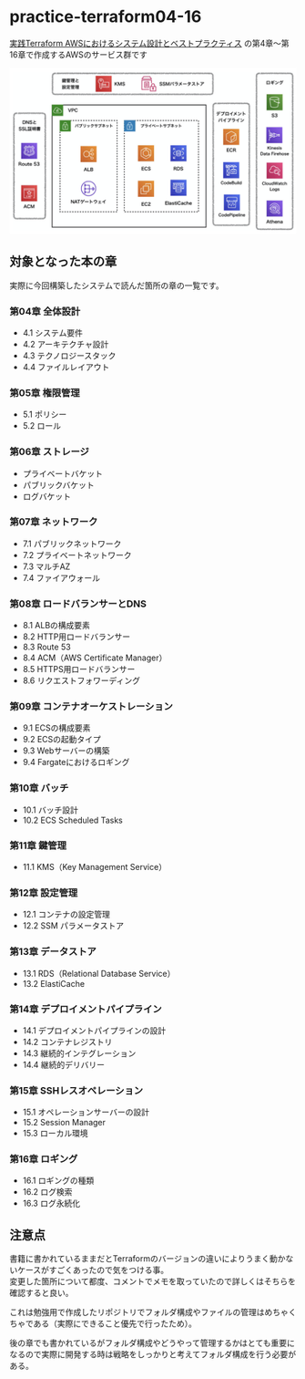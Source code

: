 # practice-terraform04-16

[実践Terraform AWSにおけるシステム設計とベストプラクティス](https://www.amazon.co.jp/%E5%AE%9F%E8%B7%B5Terraform-AWS%E3%81%AB%E3%81%8A%E3%81%91%E3%82%8B%E3%82%B7%E3%82%B9%E3%83%86%E3%83%A0%E8%A8%AD%E8%A8%88%E3%81%A8%E3%83%99%E3%82%B9%E3%83%88%E3%83%97%E3%83%A9%E3%82%AF%E3%83%86%E3%82%A3%E3%82%B9-%E6%8A%80%E8%A1%93%E3%81%AE%E6%B3%89%E3%82%B7%E3%83%AA%E3%83%BC%E3%82%BA%EF%BC%88NextPublishing%EF%BC%89-%E9%87%8E%E6%9D%91-%E5%8F%8B%E8%A6%8F-ebook/dp/B07XT7LJLC) の第4章〜第16章で作成するAWSのサービス群です

![00](https://raw.githubusercontent.com/dodonki1223/image_garage/master/practice-terraform04-16/00.png)

## 対象となった本の章

実際に今回構築したシステムで読んだ箇所の章の一覧です。

### 第04章 全体設計

- 4.1 システム要件
- 4.2 アーキテクチャ設計
- 4.3 テクノロジースタック
- 4.4 ファイルレイアウト

### 第05章 権限管理

- 5.1 ポリシー
- 5.2 ロール

### 第06章 ストレージ

- プライベートバケット
- パブリックバケット
- ログバケット

### 第07章 ネットワーク

- 7.1 パブリックネットワーク
- 7.2 プライベートネットワーク
- 7.3 マルチAZ
- 7.4 ファイアウォール

### 第08章 ロードバランサーとDNS

- 8.1 ALBの構成要素
- 8.2 HTTP用ロードバランサー
- 8.3 Route 53
- 8.4 ACM（AWS Certificate Manager）
- 8.5 HTTPS用ロードバランサー
- 8.6 リクエストフォワーディング

### 第09章 コンテナオーケストレーション

- 9.1 ECSの構成要素
- 9.2 ECSの起動タイプ
- 9.3 Webサーバーの構築
- 9.4 Fargateにおけるロギング


### 第10章 バッチ

- 10.1 バッチ設計
- 10.2 ECS Scheduled Tasks

### 第11章 鍵管理

- 11.1 KMS（Key Management Service）

### 第12章 設定管理

- 12.1 コンテナの設定管理
- 12.2 SSM パラメータストア

### 第13章 データストア

- 13.1 RDS（Relational Database Service）
- 13.2 ElastiCache

### 第14章 デプロイメントパイプライン

- 14.1 デプロイメントパイプラインの設計
- 14.2 コンテナレジストリ
- 14.3 継続的インテグレーション
- 14.4 継続的デリバリー

### 第15章 SSHレスオペレーション

- 15.1 オペレーションサーバーの設計
- 15.2 Session Manager
- 15.3 ローカル環境

### 第16章 ロギング

- 16.1 ロギングの種類
- 16.2 ログ検索
- 16.3 ログ永続化

## 注意点

書籍に書かれているままだとTerraformのバージョンの違いによりうまく動かないケースがすごくあったので気をつける事。  
変更した箇所について都度、コメントでメモを取っていたので詳しくはそちらを確認すると良い。

これは勉強用で作成したリポジトリでフォルダ構成やファイルの管理はめちゃくちゃである（実際にできること優先で行ったため）。

後の章でも書かれているがフォルダ構成やどうやって管理するかはとても重要になるので実際に開発する時は戦略をしっかりと考えてフォルダ構成を行う必要がある。
